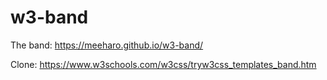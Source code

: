 # w3-band

The band: https://meeharo.github.io/w3-band/

Clone: https://www.w3schools.com/w3css/tryw3css_templates_band.htm
